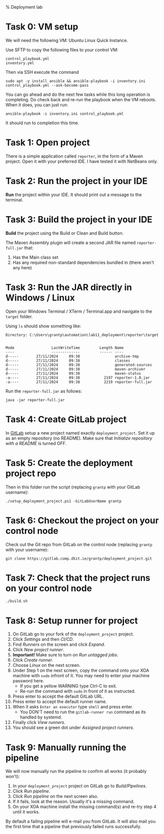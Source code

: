 % Deployment lab

# Task 0: VM setup

We will need the following VM: Ubuntu Linux Quick Instance.

Use SFTP to copy the following files to your control VM:

	control_playbook.yml
	inventory.yml

Then via SSH execute the command

	sudo apt -y install ansible && ansible-playbook -i inventory.ini control_playbook.yml --ask-become-pass

You can go ahead and do the next few tasks while this long operation is completing.
Do check back and re-run the playbook when the VM reboots.
When it does, you can just run:

	ansible-playbook -i inventory.ini control_playbook.yml
	
It should run to completion this time.


# Task 1: Open project

There is a simple application called `reporter`, in the form of a Maven project.
Open it with your preferred IDE.
I have tested it with NetBeans only.


# Task 2: Run the project in your IDE

**Run** the project within your IDE.
It should print out a message to the terminal.


# Task 3: Build the project in your IDE

**Build** the project using the Build or Clean and Build button. 

The Maven Assembly plugin will create a second JAR file named `reporter-full.jar` that:

1. Has the Main class set
2. Has any required non-standard dependencies bundled in (there aren't any here)


# Task 3: Run the JAR directly in Windows / Linux

Open your Windows Terminal / XTerm / Terminal.app and navigate to the `target` folder.

Using `ls` should show something like:

    Directory: C:\Users\grantp\automation\lab11_deployment\reporter\target


	Mode                 LastWriteTime         Length Name
	----                 -------------         ------ ----
	d-----        27/11/2024     09:38                archive-tmp
	d-----        27/11/2024     09:38                classes
	d-----        27/11/2024     09:38                generated-sources
	d-----        27/11/2024     09:38                maven-archiver
	d-----        27/11/2024     09:38                maven-status
	-a----        27/11/2024     09:38           2197 reporter-1.0.jar
	-a----        27/11/2024     09:38           2219 reporter-full.jar
	
Run the `reporter-full.jar` as follows:

	java -jar reporter-full.jar
	

# Task 4: Create GitLab project

In [GitLab](https://gitlab.comp.dkit.ie/) setup a new project named exactly `deployment_project`.
Set it up as an empty repository (no README).
Make sure that *Initialize repository with a README* is turned OFF.


# Task 5: Create the deployment project repo

Then in this folder run the script (replacing `grantp` with your GitLab username): 

	./setup_deployment_project.ps1 -GitLabUserName grantp
	

# Task 6: Checkout the project on your control node

Check out the Git repo from GitLab on the control node (replacing `grantp` with your username): 

	git clone https://gitlab.comp.dkit.ie/grantp/deployment_project.git
	

# Task 7: Check that the project runs on your control node

	./build.sh
	
	
# Task 8: Setup runner for project

1. On GitLab go to your fork of the `deployment_project` project.
2. Click *Settings* and then *CI/CD*. 
3. Find *Runners* on the screen and click *Expand*.
4. Click *New project runner*.
5. **Important!** Make sure to turn on *Run untagged jobs*.
6. Click *Create runner*.
7. Choose *Linux* on the next screen.
8. Under Step 1 on the next screen, copy the command onto your XOA machine with `sudo` infront of it.
You may need to enter your machine password here.
	- If you get a yellow WARNING type Ctrl-C to exit.
	- Re-run the command with `sudo` in front of it as instructed.
9. Press enter to accept the default GitLab URL.
10. Press enter to accept the default runner name.
11. When it asks `Enter an executor` type `shell` and press enter.
    - You DON'T need to run the `gitlab-runner run` command as its handled by systemd.
12. Finally click *View runners*.
13. You should see a green dot under *Assigned project runners*.


# Task 9: Manually running the pipeline

We will now manually run the pipeline to confirm all works (it probably won't):

1. In your `deployment_project` project on GitLab go to *Build/Pipelines*.
2. Click *Run pipeline*. 
3. Click *Run pipeline* on the next screen also.
4. If it fails, look at the reason. Usually it's a missing command.
5. On your XOA machine install the missing command(s) and re-try step 4 until it works.

By default a failing pipeline will e-mail you from GitLab.
It will also mail you the first time that a pipeline that previously failed runs successfully.
